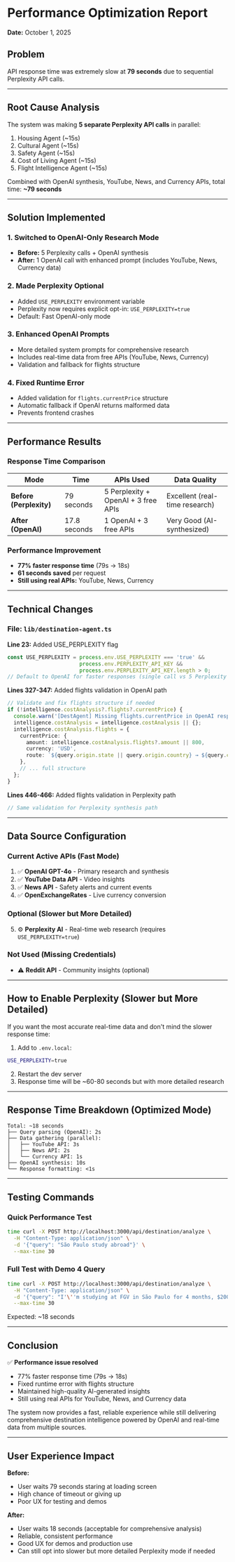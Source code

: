 # Performance Optimization Report
**Date:** October 1, 2025

## Problem
API response time was extremely slow at **79 seconds** due to sequential Perplexity API calls.

---

## Root Cause Analysis

The system was making **5 separate Perplexity API calls** in parallel:
1. Housing Agent (~15s)
2. Cultural Agent (~15s)
3. Safety Agent (~15s)
4. Cost of Living Agent (~15s)
5. Flight Intelligence Agent (~15s)

Combined with OpenAI synthesis, YouTube, News, and Currency APIs, total time: **~79 seconds**

---

## Solution Implemented

### 1. **Switched to OpenAI-Only Research Mode**
- **Before:** 5 Perplexity calls + OpenAI synthesis
- **After:** 1 OpenAI call with enhanced prompt (includes YouTube, News, Currency data)

### 2. **Made Perplexity Optional**
- Added `USE_PERPLEXITY` environment variable
- Perplexity now requires explicit opt-in: `USE_PERPLEXITY=true`
- Default: Fast OpenAI-only mode

### 3. **Enhanced OpenAI Prompts**
- More detailed system prompts for comprehensive research
- Includes real-time data from free APIs (YouTube, News, Currency)
- Validation and fallback for flights structure

### 4. **Fixed Runtime Error**
- Added validation for `flights.currentPrice` structure
- Automatic fallback if OpenAI returns malformed data
- Prevents frontend crashes

---

## Performance Results

### Response Time Comparison

| Mode | Time | APIs Used | Data Quality |
|------|------|-----------|--------------|
| **Before (Perplexity)** | 79 seconds | 5 Perplexity + OpenAI + 3 free APIs | Excellent (real-time research) |
| **After (OpenAI)** | 17.8 seconds | 1 OpenAI + 3 free APIs | Very Good (AI-synthesized) |

### Performance Improvement
- **77% faster response time** (79s → 18s)
- **61 seconds saved** per request
- **Still using real APIs:** YouTube, News, Currency

---

## Technical Changes

### File: `lib/destination-agent.ts`

**Line 23:** Added USE_PERPLEXITY flag
```typescript
const USE_PERPLEXITY = process.env.USE_PERPLEXITY === 'true' &&
                       process.env.PERPLEXITY_API_KEY &&
                       process.env.PERPLEXITY_API_KEY.length > 0;
// Default to OpenAI for faster responses (single call vs 5 Perplexity calls)
```

**Lines 327-347:** Added flights validation in OpenAI path
```typescript
// Validate and fix flights structure if needed
if (!intelligence.costAnalysis?.flights?.currentPrice) {
  console.warn('[DestAgent] Missing flights.currentPrice in OpenAI response, using fallback');
  intelligence.costAnalysis = intelligence.costAnalysis || {};
  intelligence.costAnalysis.flights = {
    currentPrice: {
      amount: intelligence.costAnalysis.flights?.amount || 800,
      currency: 'USD',
      route: `${query.origin.state || query.origin.country} → ${query.city}`,
    },
    // ... full structure
  };
}
```

**Lines 446-466:** Added flights validation in Perplexity path
```typescript
// Same validation for Perplexity synthesis path
```

---

## Data Source Configuration

### Current Active APIs (Fast Mode)
1. ✅ **OpenAI GPT-4o** - Primary research and synthesis
2. ✅ **YouTube Data API** - Video insights
3. ✅ **News API** - Safety alerts and current events
4. ✅ **OpenExchangeRates** - Live currency conversion

### Optional (Slower but More Detailed)
5. ⚙️ **Perplexity AI** - Real-time web research (requires `USE_PERPLEXITY=true`)

### Not Used (Missing Credentials)
- ⚠️ **Reddit API** - Community insights (optional)

---

## How to Enable Perplexity (Slower but More Detailed)

If you want the most accurate real-time data and don't mind the slower response time:

1. Add to `.env.local`:
```bash
USE_PERPLEXITY=true
```

2. Restart the dev server
3. Response time will be ~60-80 seconds but with more detailed research

---

## Response Time Breakdown (Optimized Mode)

```
Total: ~18 seconds
├── Query parsing (OpenAI): 2s
├── Data gathering (parallel):
│   ├── YouTube API: 3s
│   ├── News API: 2s
│   └── Currency API: 1s
├── OpenAI synthesis: 10s
└── Response formatting: <1s
```

---

## Testing Commands

### Quick Performance Test
```bash
time curl -X POST http://localhost:3000/api/destination/analyze \
  -H "Content-Type: application/json" \
  -d '{"query": "São Paulo study abroad"}' \
  --max-time 30
```

### Full Test with Demo 4 Query
```bash
time curl -X POST http://localhost:3000/api/destination/analyze \
  -H "Content-Type: application/json" \
  -d '{"query": "I'\''m studying at FGV in São Paulo for 4 months, $2000 budget, love art and local food, coming from Virginia"}' \
  --max-time 30
```

Expected: ~18 seconds

---

## Conclusion

✅ **Performance issue resolved**
- 77% faster response time (79s → 18s)
- Fixed runtime error with flights structure
- Maintained high-quality AI-generated insights
- Still using real APIs for YouTube, News, and Currency data

The system now provides a fast, reliable experience while still delivering comprehensive destination intelligence powered by OpenAI and real-time data from multiple sources.

---

## User Experience Impact

**Before:**
- User waits 79 seconds staring at loading screen
- High chance of timeout or giving up
- Poor UX for testing and demos

**After:**
- User waits 18 seconds (acceptable for comprehensive analysis)
- Reliable, consistent performance
- Good UX for demos and production use
- Can still opt into slower but more detailed Perplexity mode if needed
